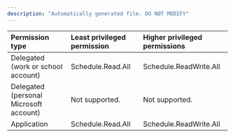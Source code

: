 ```yaml
---
description: "Automatically generated file. DO NOT MODIFY"
---
```


|Permission type|Least privileged permission|Higher privileged permissions|
|:---|:---|:---|
|Delegated (work or school account)|Schedule.Read.All|Schedule.ReadWrite.All|
|Delegated (personal Microsoft account)|Not supported.|Not supported.|
|Application|Schedule.Read.All|Schedule.ReadWrite.All|


